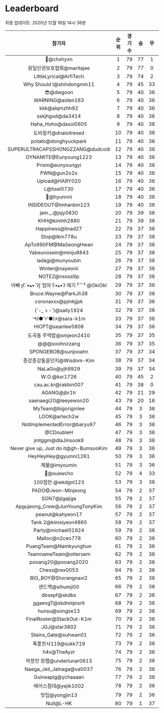 # Leaderboard
최종 업데이트: 2020년 12월 18일 14시 36분




| 참가자 | 순위 | 경기수 | 승 | 무 | 패 | 승점 |
|:---:|:---:|:---:|:---:|:---:|:---:|:---:|
| 👑@chxhyxn | 1 | 79 | 77 | 1 | 1 | 232 |
| 원딜인권보호협회@maritajee | 2 | 79 | 77 | 0 | 2 | 231 |
| LittleLyrical@ArfiTech | 3 | 79 | 74 | 2 | 3 | 224 |
| Why Should I@shindongmin11 | 4 | 79 | 45 | 33 | 1 | 168 |
| 😎@dwgoon | 5 | 79 | 40 | 36 | 3 | 156 |
| WARNING@aiden163 | 6 | 79 | 40 | 36 | 3 | 156 |
| kkk@alqmzhh92 | 7 | 79 | 40 | 36 | 3 | 156 |
| sskjhgod@da3414 | 8 | 79 | 40 | 36 | 3 | 156 |
| Haha_Hoho@dasol0605 | 9 | 79 | 40 | 36 | 3 | 156 |
| 도비윙키@dnalsitresed | 10 | 79 | 40 | 36 | 3 | 156 |
| potato@donghyuckpark | 11 | 79 | 40 | 36 | 3 | 156 |
| SUPERULTRACAPSSHONGZZANG@dudcodi | 12 | 79 | 40 | 36 | 3 | 156 |
| DYNAMITE@Eunyoung1223 | 13 | 79 | 40 | 36 | 3 | 156 |
| Prism@eunyoungyi | 14 | 79 | 40 | 36 | 3 | 156 |
| PWN@gun2o2o | 15 | 79 | 40 | 36 | 3 | 156 |
| Upload@HARY020 | 16 | 79 | 40 | 36 | 3 | 156 |
| L@hsel0730 | 17 | 79 | 40 | 36 | 3 | 156 |
| 🐻@hyunnni | 18 | 79 | 40 | 36 | 3 | 156 |
| INSIDEOUT@Imhanbin123 | 19 | 79 | 40 | 36 | 3 | 156 |
| jam._.@jsjy0830 | 20 | 79 | 39 | 36 | 4 | 153 |
| KHH@kimhh2880 | 21 | 79 | 39 | 36 | 4 | 153 |
| Happiness@linad27 | 22 | 79 | 37 | 36 | 6 | 147 |
| Stop@lkm778u | 23 | 79 | 37 | 36 | 6 | 147 |
| ApTo990FM@MaSeongHwan | 24 | 79 | 37 | 36 | 6 | 147 |
| Yabeunosem@minju8843 | 25 | 79 | 37 | 36 | 6 | 147 |
| ladagi@munyoubin | 26 | 79 | 37 | 36 | 6 | 147 |
| Winter@nayeonii | 27 | 79 | 37 | 36 | 6 | 147 |
| NOTEZ@nsssslllp | 28 | 79 | 37 | 36 | 6 | 147 |
|  아빠  ʅʕ´•ﻌ•`ʔʃ  엄마 ʕ•ﻌ•ʔ 애기 ˁ˙˟˙ˀ @OkiOkl | 29 | 79 | 37 | 36 | 6 | 147 |
| Bruce.Wayne@ParkJh38 | 30 | 79 | 37 | 36 | 6 | 147 |
| coronaxxx@pjmkjjpk | 31 | 79 | 37 | 36 | 6 | 147 |
| (´-_ゝ-`)@sally1924 | 32 | 79 | 37 | 36 | 6 | 147 |
| ◝٩(●'▿'●)۶@sara-k1m | 33 | 79 | 37 | 36 | 6 | 147 |
| HICPT@seanlee5808 | 34 | 79 | 37 | 36 | 6 | 147 |
| 도곡동 주먹밥@smjeon2410 | 35 | 79 | 37 | 35 | 7 | 146 |
| @@@soohnzzang | 36 | 79 | 37 | 35 | 7 | 146 |
| SPONGEBOB@sunjooahn | 37 | 79 | 37 | 34 | 8 | 145 |
| 종강종강돌을던지@Wisdom-Kim | 38 | 79 | 37 | 34 | 8 | 145 |
| NaLaGo@yjh9929 | 39 | 79 | 37 | 34 | 8 | 145 |
| W.O.@ksr1726 | 40 | 79 | 45 | 2 | 32 | 137 |
| cau.ac.kr@rakbin007 | 41 | 79 | 38 | 0 | 41 | 114 |
| AGANG@jbr1tr | 42 | 79 | 21 | 29 | 29 | 92 |
| saenaegi20@leeyewon20 | 43 | 79 | 20 | 16 | 43 | 76 |
| MyTeam@bigoriginlee | 44 | 79 | 3 | 36 | 40 | 45 |
| LOOK@artech2w | 45 | 79 | 3 | 36 | 40 | 45 |
| NotImplementedError@baryu97 | 46 | 79 | 3 | 36 | 40 | 45 |
| @CDoubleH | 47 | 79 | 3 | 36 | 40 | 45 |
| jmtggm@dlaJinsook6 | 48 | 79 | 3 | 36 | 40 | 45 |
| Never give up, Just do it@gh-BumsooKim | 49 | 79 | 3 | 36 | 40 | 45 |
| HeyHeyHey@gyumni1261 | 50 | 79 | 3 | 36 | 40 | 45 |
| 제물@imyoumin | 51 | 79 | 3 | 36 | 40 | 45 |
| 👏@suewcho | 52 | 79 | 4 | 33 | 42 | 45 |
| 100점만 @wkdgnl123 | 53 | 79 | 3 | 36 | 40 | 45 |
| PADO@Jeon-Minjeong | 54 | 79 | 2 | 37 | 40 | 43 |
| SON7@jigajiga | 55 | 79 | 2 | 37 | 40 | 43 |
| Apgujeong_Crew@JunYoungTonyKim | 56 | 79 | 2 | 37 | 40 | 43 |
| peanut@kahyeon17 | 57 | 79 | 2 | 37 | 40 | 43 |
| Tank 2@kimsiyeon4860 | 58 | 79 | 2 | 37 | 40 | 43 |
| Party@michael01924 | 59 | 79 | 2 | 36 | 41 | 42 |
| Malloc@n2ceo778 | 60 | 79 | 2 | 36 | 41 | 42 |
| PuangTeam@Namkyunghun | 61 | 79 | 2 | 36 | 41 | 42 |
| TeamnameTeam@ottersem | 62 | 79 | 2 | 36 | 41 | 42 |
| pooang20@pooang2020 | 63 | 79 | 2 | 36 | 41 | 42 |
| Chess@rex0053 | 64 | 79 | 2 | 36 | 41 | 42 |
| BIG_BOY@Shorangnavi2 | 65 | 79 | 2 | 36 | 41 | 42 |
| 샌드백@sihumji00 | 66 | 79 | 2 | 36 | 41 | 42 |
| dbsepf@skdbs | 67 | 79 | 2 | 36 | 41 | 42 |
| ggaengT@skdmlqnsrlt | 68 | 79 | 2 | 36 | 41 | 42 |
| hunsu@songse13 | 69 | 79 | 2 | 36 | 41 | 42 |
| FinalRoster@StackOut-K1m | 70 | 79 | 2 | 36 | 41 | 42 |
| JGJ@star3802 | 71 | 79 | 2 | 36 | 41 | 42 |
| Steins_Gate@suhwan01 | 72 | 79 | 2 | 36 | 41 | 42 |
| 폭풍전사119@sukk719 | 73 | 79 | 2 | 36 | 41 | 42 |
| h4x@TheAyzr | 74 | 79 | 2 | 36 | 41 | 42 |
| 하정언 원챔@underlunar0613 | 75 | 79 | 2 | 36 | 41 | 42 |
| Naega_Jeil_Jalnaga@va0037 | 76 | 79 | 2 | 36 | 41 | 42 |
| Guineapig@ychaaaan | 77 | 79 | 2 | 36 | 41 | 42 |
| 에이스침대@yejik1002 | 78 | 79 | 2 | 36 | 41 | 42 |
| 맛집@yongjin13 | 79 | 79 | 2 | 36 | 41 | 42 |
| Null@L-HK | 80 | 79 | 1 | 37 | 41 | 40 |